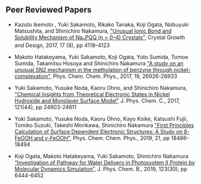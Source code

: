 
## Peer Reviewed Papers

- Kazuto Ikemoto , Yuki Sakamoto, Rikako Tanaka, Koji Ogata, Nobuyuki Matsushita, and Shinichiro Nakamura, ["Unusual Ionic Bond and Solubility Mechanism of Na<sub>n</sub>PQQ (n = 0–4) Crystals"](http://pubs.acs.org/doi/abs/10.1021/acs.cgd.7b00324), Crystal Growth and Design, 2017, 17 (8), pp 4118–4123

- Makoto Hatakeyama, Yuki Sakamoto, Koji Ogata, Yuto Sumida, Tomoe Sumida, Takamitsu Hosoya and Shinichiro Nakamura ["A study on an unusual SN2 mechanism in the methylation of benzyne through nickel-complexation"](http://pubs.rsc.org/-/content/articlehtml/2017/cp/c7cp04739h), Phys. Chem. Chem. Phys., 2017, 19, 26926-26933

- Yuki Sakamoto, Yusuke Noda, Kaoru Ohno, and Shinichiro Nakamura, ["Chemical Insights from Theoretical Electronic States in Nickel Hydroxide and Monolayer Surface Model"](http://pubs.acs.org/doi/10.1021/acs.jpcc.7b07564) J. Phys. Chem. C., 2017, 121(44), pp 24603-24611

- Yuki Sakamoto, Yusuke Noda, Kaoru Ohno, Kayo Koike, Katsushi Fujii, Tomiko Suzuki, Takeshi Morikawa, Shinichiro Nakamura ["First Principles Calculation of Surface Dependent Electronic Structures: A Study on β-FeOOH and γ-FeOOH"](https://pubs.rsc.org/en/content/articlelanding/2019/cp/c9cp00157c), Phys. Chem. Chem. Phys., 2019, 21, pp 18486-18494

- Koji Ogata, Makoto Hatakeyama, Yuki Sakamoto, Shinichiro Nakamura [“Investigation of Pathway for Water Delivery in Photosystem II Protein by Molecular Dynamics Simulation”](https://pubs.acs.org/doi/10.1021/acs.jpcb.9b04838), J. Phys. Chem. B., 2019, 123(30), pp 6444-6452

